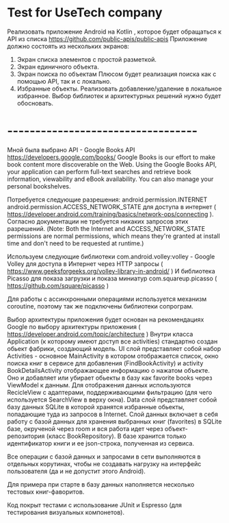 # Test for UseTech company

Реализовать приложение Android на Kotlin , которое будет обращаться к API из списка
https://github.com/public-apis/public-apis
Приложение должно состоять из нескольких экранов: 
1. Экран списка элементов с простой разметкой.
2. Экран единичного объекта.
3. Экран поиска по объектам
Плюсом будет реализация поиска как с помощью API, так и с локально.
4. Избранные объекты.
Реализовать добавление/удаление в локальное избранное.
Выбор библиотек и архитектурных решений нужно будет обосновать.

# ----------------------------------

Мной была выбрано API - Google Books API https://developers.google.com/books/
Google Books is our effort to make book content more discoverable on the Web. Using the Google Books API, your application can perform full-text searches and retrieve book information, viewability and eBook availability. You can also manage your personal bookshelves.

Потребуется следующие разрешения:
android.permission.INTERNET
android.permission.ACCESS_NETWORK_STATE
 для доступа в интернет ( https://developer.android.com/training/basics/network-ops/connecting ). Согласно документации не требуется никаких запросов этих разрешений. (Note: Both the Internet and ACCESS_NETWORK_STATE permissions are normal permissions, which means they're granted at install time and don't need to be requested at runtime.)
 

Используем следующие библиотеки com.android.volley:volley - Google Volley для доступа в Интернет через HTTP запросы ( https://www.geeksforgeeks.org/volley-library-in-android/ )
И библиотека Picasso для показа загрузки и показа миниатур com.squareup.picasso ( https://github.com/square/picasso )

Для работы с ассинхронными операциями используется механизм coroutine, поэтому так же подключены библиотеки сопрограм.

Выбор архитектуры приложения будет основан на рекомендациях Google по выбору архитектуры приложения ( https://developer.android.com/topic/architecture )
Внутри класса Application (к которому имеют доступ все activities) стандартно создан обьект фабрики, создающий модель.
UI слой представляет собой набор Activities - основное MainActivity в котором отображается список, окно поиска книг в сервисе для добавления (FindBookActivity) и activity BookDetailsActivity отображающее информацию о нажатом объекте. Оно и добавляет или убирает обьекты в базу как favorite books через ViewModel к данным. Для отображения данных используются RecicleView с адаптерами, поддерживающими фильтрацию (для чего используется SearchView в верху окна).
Data слой представляет собой базу данных SQLite в которой хранятся избранные обьекты, попадающие туда из запросов в Internet.
Слой данных включает в себя работу с базой данных для хранения выбранных книг (favorites) в SQLite базе, окрученой через room и вся работа идет через объект-репозитория (класс BookRepository). В базе хранится только идентификатор книги и ее json-строка, полученная из сервиса.

Все операции с базой данных и запросами в сети выполняются в отдельных корутинах, чтобы не создавать нагрузку на интерфейс пользователя (да и не допустит этого Android). 

Для примера при старте в базу данных наполняется несколько тестовых книг-фаворитов.

Код покрыт тестами с использование JUnit и Espresso (для тестирования визуальных компонетов).

